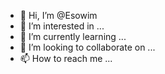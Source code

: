 - 👋 Hi, I’m @Esowim
- 👀 I’m interested in ...
- 🌱 I’m currently learning ...
- 💞️ I’m looking to collaborate on ...
- 📫 How to reach me ...

<!---
Esowim/Esowim is a ✨ special ✨ repository because its `README.md` (this file) appears on your GitHub profile.
You can click the Preview link to take a look at your changes.
--->
